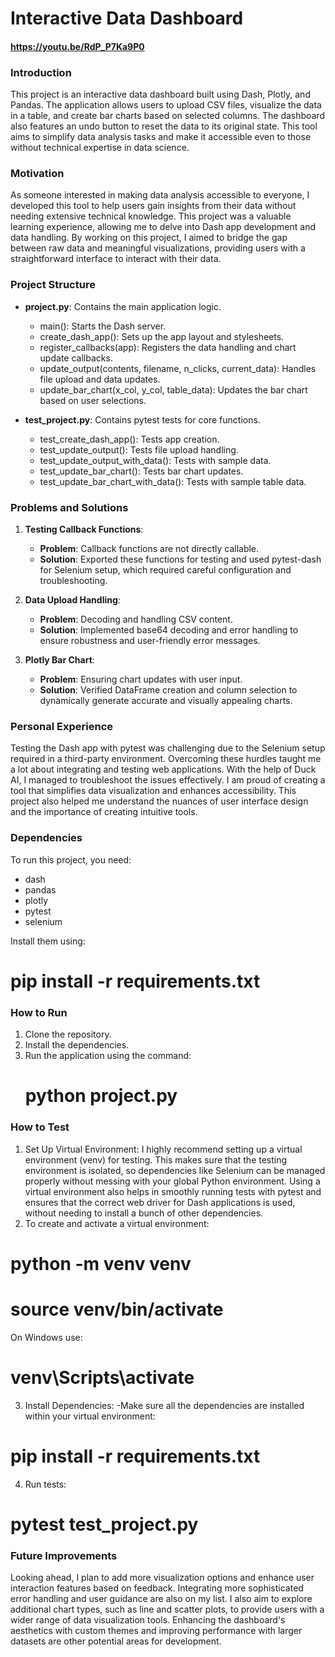 # Interactive Data Dashboard

#### https://youtu.be/RdP_P7Ka9P0

### Introduction
This project is an interactive data dashboard built using Dash, Plotly, and Pandas. The application allows users to upload CSV files, visualize the data in a table, and create bar charts based on selected columns. The dashboard also features an undo button to reset the data to its original state. This tool aims to simplify data analysis tasks and make it accessible even to those without technical expertise in data science.

### Motivation
As someone interested in making data analysis accessible to everyone, I developed this tool to help users gain insights from their data without needing extensive technical knowledge. This project was a valuable learning experience, allowing me to delve into Dash app development and data handling. By working on this project, I aimed to bridge the gap between raw data and meaningful visualizations, providing users with a straightforward interface to interact with their data.

### Project Structure

- **project.py**: Contains the main application logic.
  - main(): Starts the Dash server.
  - create_dash_app(): Sets up the app layout and stylesheets.
  - register_callbacks(app): Registers the data handling and chart update callbacks.
  - update_output(contents, filename, n_clicks, current_data): Handles file upload and data updates.
  - update_bar_chart(x_col, y_col, table_data): Updates the bar chart based on user selections.

- **test_project.py**: Contains pytest tests for core functions.
  - test_create_dash_app(): Tests app creation.
  - test_update_output(): Tests file upload handling.
  - test_update_output_with_data(): Tests with sample data.
  - test_update_bar_chart(): Tests bar chart updates.
  - test_update_bar_chart_with_data(): Tests with sample table data.

### Problems and Solutions

1. **Testing Callback Functions**:
   - **Problem**: Callback functions are not directly callable.
   - **Solution**: Exported these functions for testing and used pytest-dash for Selenium setup, which required careful configuration and troubleshooting.

2. **Data Upload Handling**:
   - **Problem**: Decoding and handling CSV content.
   - **Solution**: Implemented base64 decoding and error handling to ensure robustness and user-friendly error messages.

3. **Plotly Bar Chart**:
   - **Problem**: Ensuring chart updates with user input.
   - **Solution**: Verified DataFrame creation and column selection to dynamically generate accurate and visually appealing charts.

### Personal Experience
Testing the Dash app with pytest was challenging due to the Selenium setup required in a third-party environment. Overcoming these hurdles taught me a lot about integrating and testing web applications. With the help of Duck AI, I managed to troubleshoot the issues effectively. I am proud of creating a tool that simplifies data visualization and enhances accessibility. This project also helped me understand the nuances of user interface design and the importance of creating intuitive tools.

### Dependencies
To run this project, you need:
- dash
- pandas
- plotly
- pytest
- selenium

Install them using:
# pip install -r requirements.txt


### How to Run

1. Clone the repository.
2. Install the dependencies.
3. Run the application using the command:
   # python project.py


### How to Test

1. Set Up Virtual Environment:
I highly recommend setting up a virtual environment (venv) for testing. This makes sure that the testing environment is isolated, so dependencies like Selenium can be managed properly without messing with your global Python environment. Using a virtual environment also helps in smoothly running tests with pytest and ensures that the correct web driver for Dash applications is used, without needing to install a bunch of other dependencies.
2. To create and activate a virtual environment:
  # python -m venv venv
  # source venv/bin/activate
  On Windows use:
  # venv\Scripts\activate

3. Install Dependencies:
 -Make sure all the dependencies are installed within your virtual environment:
  # pip install -r requirements.txt

4. Run tests:
  # pytest test_project.py

### Future Improvements
Looking ahead, I plan to add more visualization options and enhance user interaction features based on feedback. Integrating more sophisticated error handling and user guidance are also on my list. I also aim to explore additional chart types, such as line and scatter plots, to provide users with a wider range of data visualization tools. Enhancing the dashboard's aesthetics with custom themes and improving performance with larger datasets are other potential areas for development.
